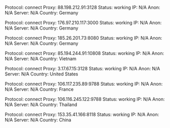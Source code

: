 Protocol: connect
Proxy: 88.198.212.91:3128
Status: working
IP: N/A
Anon: N/A
Server: N/A
Country: Germany

Protocol: connect
Proxy: 176.97.210.117:3000
Status: working
IP: N/A
Anon: N/A
Server: N/A
Country: Germany

Protocol: connect
Proxy: 185.26.201.73:8080
Status: working
IP: N/A
Anon: N/A
Server: N/A
Country: Germany

Protocol: connect
Proxy: 85.194.244.91:10808
Status: working
IP: N/A
Anon: N/A
Server: N/A
Country: Vietnam

Protocol: connect
Proxy: 3.17.67.15:3128
Status: working
IP: N/A
Anon: N/A
Server: N/A
Country: United States

Protocol: connect
Proxy: 106.117.235.89:9788
Status: working
IP: N/A
Anon: N/A
Server: N/A
Country: France

Protocol: connect
Proxy: 106.116.245.122:9788
Status: working
IP: N/A
Anon: N/A
Server: N/A
Country: Thailand

Protocol: connect
Proxy: 153.35.41.166:8118
Status: working
IP: N/A
Anon: N/A
Server: N/A
Country: China

